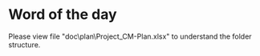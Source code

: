 # Word of the day

Please view file "doc\plan\Project_CM-Plan.xlsx" to understand the folder structure.